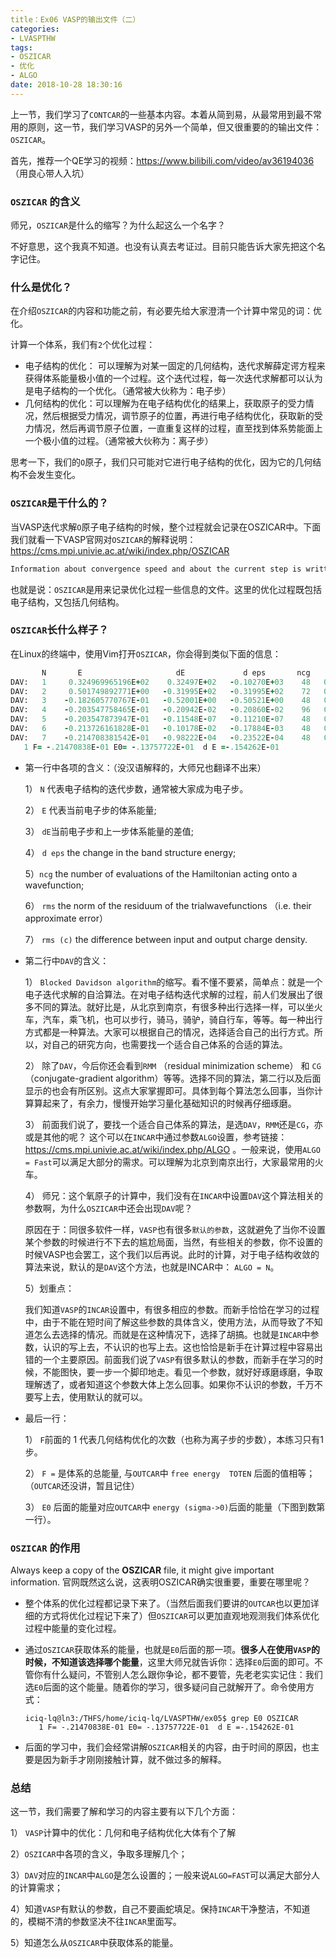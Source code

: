 ```yaml
---
title：Ex06 VASP的输出文件（二）
categories: 
- LVASPTHW
tags: 
- OSZICAR
- 优化
- ALGO
date: 2018-10-28 18:30:16
---
```




上一节，我们学习了`CONTCAR`的一些基本内容。本着从简到易，从最常用到最不常用的原则，这一节，我们学习VASP的另外一个简单，但又很重要的的输出文件：`OSZICAR`。 

首先，推荐一个QE学习的视频：https://www.bilibili.com/video/av36194036 （用良心带人入坑）

### `OSZICAR` 的含义

师兄，`OSZICAR`是什么的缩写？为什么起这么一个名字？

不好意思，这个我真不知道。也没有认真去考证过。目前只能告诉大家先把这个名字记住。

### 什么是优化？

在介绍`OSZICAR`的内容和功能之前，有必要先给大家澄清一个计算中常见的词：优化。

计算一个体系，我们有`2`个优化过程：

* 电子结构的优化： 可以理解为对某一固定的几何结构，迭代求解薛定谔方程来获得体系能量极小值的一个过程。这个迭代过程，每一次迭代求解都可以认为是电子结构的一个优化。（通常被大伙称为：电子步）
* 几何结构的优化：可以理解为在电子结构优化的结果上，获取原子的受力情况，然后根据受力情况，调节原子的位置，再进行电子结构优化，获取新的受力情况，然后再调节原子位置，一直重复这样的过程，直至找到体系势能面上一个极小值的过程。（通常被大伙称为：离子步）

思考一下，我们的`O`原子，我们只可能对它进行电子结构的优化，因为它的几何结构不会发生变化。

### `OSZICAR`是干什么的？

当VASP迭代求解`O`原子电子结构的时候，整个过程就会记录在OSZICAR中。下面我们就看一下VASP官网对`OSZICAR`的解释说明：https://cms.mpi.univie.ac.at/wiki/index.php/OSZICAR

```fortran
Information about convergence speed and about the current step is written to stdout and to the **OSZICAR** file. Always keep a copy of the **OSZICAR** file, it might give important information.
```

也就是说：`OSZICAR`是用来记录优化过程一些信息的文件。这里的优化过程既包括电子结构，又包括几何结构。

### `OSZICAR`长什么样子？

在Linux的终端中，使用Vim打开`OSZICAR`，你会得到类似下面的信息：

```fortran
       N       E                     dE             d eps       ncg     rms          rms（c）
DAV:   1     0.324969965196E+02    0.32497E+02   -0.10270E+03    48   0.977E+01
DAV:   2     0.501749892771E+00   -0.31995E+02   -0.31995E+02    72   0.202E+01
DAV:   3    -0.182605770767E-01   -0.52001E+00   -0.50521E+00    48   0.521E+00
DAV:   4    -0.203547758465E-01   -0.20942E-02   -0.20860E-02    96   0.333E-01
DAV:   5    -0.203547873947E-01   -0.11548E-07   -0.11210E-07    48   0.844E-04    0.307E-01
DAV:   6    -0.213726161828E-01   -0.10178E-02   -0.17884E-03    48   0.111E-01    0.155E-01
DAV:   7    -0.214708381542E-01   -0.98222E-04   -0.23522E-04    48   0.459E-02
   1 F= -.21470838E-01 E0= -.13757722E-01  d E =-.154262E-01
```

* 第一行中各项的含义：（没汉语解释的，大师兄也翻译不出来）

  1） `N` 代表电子结构的迭代步数，通常被大家成为电子步。

  2） `E` 代表当前电子步的体系能量;

  3） `dE`当前电子步和上一步体系能量的差值;

  4） `d eps` the change in the band structure energy; 

  5）`ncg` the number of evaluations of the Hamiltonian acting onto a wavefunction; 

  6） `rms`  the norm of the residuum of the trialwavefunctions （i.e. their approximate error）

  7） `rms (c)` the difference between input and output charge density.

* 第二行中`DAV`的含义：

  1） `Blocked Davidson algorithm`的缩写。看不懂不要紧，简单点：就是一个电子迭代求解的自洽算法。在对电子结构迭代求解的过程，前人们发展出了很多不同的算法。就好比是，从北京到南京，有很多种出行选择一样，可以坐火车，汽车，乘飞机，也可以步行，骑马，骑驴，骑自行车，等等。每一种出行方式都是一种算法。大家可以根据自己的情况，选择适合自己的出行方式。所以，对自己的研究方向，也需要找一个适合自己体系的合适的算法。

  2） 除了`DAV`，今后你还会看到`RMM` （residual minimization scheme） 和 `CG` （conjugate-gradient algorithm）等等。选择不同的算法，第二行以及后面显示的也会有所区别。这点大家掌握即可。具体到每个算法怎么回事，当你计算算起来了，有余力，慢慢开始学习量化基础知识的时候再仔细琢磨。

  3） 前面我们说了，要找一个适合自己体系的算法，是选`DAV`，`RMM`还是`CG`，亦或是其他的呢？ 这个可以在`INCAR`中通过参数`ALGO`设置，参考链接： https://cms.mpi.univie.ac.at/wiki/index.php/ALGO 。一般来说，使用`ALGO = Fast`可以满足大部分的需求。可以理解为北京到南京出行，大家最常用的火车。

  4） 师兄：这个氧原子的计算中，我们没有在`INCAR`中设置`DAV`这个算法相关的参数啊，为什么`OSZICAR`中还会出现`DAV`呢？

  原因在于：同很多软件一样，`VASP`也有很多`默认的参数`，这就避免了当你不设置某个参数的时候进行不下去的尴尬局面，当然，有些相关的参数，你不设置的时候VASP也会罢工，这个我们以后再说。此时的计算，对于电子结构收敛的算法来说，默认的是`DAV`这个方法，也就是INCAR中： `ALGO = N`。

  5）划重点：

  我们知道`VASP`的`INCAR`设置中，有很多相应的参数。而新手恰恰在学习的过程中，由于不能在短时间了解这些参数的具体含义，使用方法，从而导致了不知道怎么去选择的情况。而就是在这种情况下，选择了胡搞。也就是`INCAR`中参数，认识的写上去，不认识的也写上去。这也恰恰是新手在计算过程中容易出错的一个主要原因。前面我们说了`VASP`有很多默认的参数，而新手在学习的时候，不能图快，要一步一个脚印地走。看见一个参数，就好好琢磨琢磨，争取理解透了，或者知道这个参数大体上怎么回事。如果你不认识的参数，千万不要写上去，使用默认的就可以。

* 最后一行：

  1） `F`前面的 1 代表几何结构优化的次数（也称为离子步的步数），本练习只有1步。

  2） `F =` 是体系的总能量, 与`OUTCAR`中 `free energy  TOTEN` 后面的值相等；（`OUTCAR`还没讲，暂且记住）

  3） `E0` 后面的能量对应`OUTCAR`中 `energy (sigma->0)`后面的能量（下图到数第一行）。



### `OSZICAR` 的作用

Always keep a copy of the **OSZICAR** file, it might give important information. 官网既然这么说，这表明OSZICAR确实很重要，重要在哪里呢？ 

* 整个体系的优化过程都记录下来了。（当然后面我们要讲的`OUTCAR`也以更加详细的方式将优化过程记下来了）但`OSZICAR`可以更加直观地观测我们体系优化过程中能量的变化过程。

* 通过`OSZICAR`获取体系的能量，也就是`E0`后面的那一项。**很多人在使用`VASP`的时候，不知道该选择哪个能量**，这里大师兄就告诉你：选择`E0`后面的即可。不管你有什么疑问，不管别人怎么跟你争论，都不要管，先老老实实记住：我们选`E0`后面的这个能量。随着你的学习，很多疑问自己就解开了。命令使用方式：

  ```
  iciq-lq@ln3:/THFS/home/iciq-lq/LVASPTHW/ex05$ grep E0 OSZICAR  
     1 F= -.21470838E-01 E0= -.13757722E-01  d E =-.154262E-01
  ```

* 后面的学习中，我们会经常讲解`OSZICAR`相关的内容，由于时间的原因，也主要是因为新手才刚刚接触计算，就不做过多的解释。



### 总结

这一节，我们需要了解和学习的内容主要有以下几个方面：

1） `VASP`计算中的优化：几何和电子结构优化大体有个了解

2）`OSZICAR`中各项的含义，争取多理解几个；

3）`DAV`对应的`INCAR`中`ALGO`是怎么设置的；一般来说`ALGO=FAST`可以满足大部分人的计算需求；

4）知道`VASP`有默认的参数，自己不要画蛇填足。保持`INCAR`干净整洁，不知道的，模糊不清的参数坚决不往`INCAR`里面写。

5）知道怎么从`OSZICAR`中获取体系的能量。

